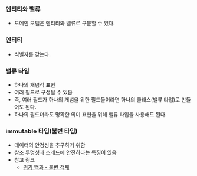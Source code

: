 ### 엔티티와 밸류
- 도메인 모델은 엔티티와 밸류로 구분할 수 있다.

### 엔티티
- 식별자를 갖는다.

### 밸류 타입
- 하나의 개념적 표현
- 여러 필드로 구성될 수 있음
- 즉, 여러 필드가 하나의 개념을 위한 필드들이라면 하나의 클래스(밸류 타입)로 만들어도 된다.
- 하나의 필드더라도 명확한 의미 표현을 위해 밸류 타입을 사용해도 된다.

### immutable 타입(불변 타입)
- 데이터의 안정성을 추구하기 위함
- 참조 투명성과 스레드에 안전하다는 특징이 있음
- 참고 링크
  - [위키 백과 - 불변 객체](https://ko.wikipedia.org/wiki/%EB%B6%88%EB%B3%80%EA%B0%9D%EC%B2%B4)